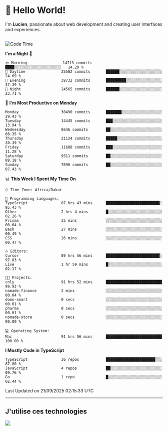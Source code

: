 # 👋 Hello World!

I'm **Lucien**, passionate about web development and creating user interfaces and experiences.

##

<!--START_SECTION:waka-->
![Code Time](http://img.shields.io/badge/Code%20Time-3%2C809%20hrs%208%20mins-blue)

**I'm a Night 🦉** 

```text
🌞 Morning                14713 commits       ████░░░░░░░░░░░░░░░░░░░░░   14.20 % 
🌆 Daytime                25582 commits       ██████░░░░░░░░░░░░░░░░░░░   24.69 % 
🌃 Evening                38732 commits       █████████░░░░░░░░░░░░░░░░   37.39 % 
🌙 Night                  24565 commits       ██████░░░░░░░░░░░░░░░░░░░   23.71 % 
```
📅 **I'm Most Productive on Monday** 

```text
Monday                   30490 commits       ███████░░░░░░░░░░░░░░░░░░   29.43 % 
Tuesday                  14445 commits       ███░░░░░░░░░░░░░░░░░░░░░░   13.94 % 
Wednesday                8646 commits        ██░░░░░░░░░░░░░░░░░░░░░░░   08.35 % 
Thursday                 21124 commits       █████░░░░░░░░░░░░░░░░░░░░   20.39 % 
Friday                   11680 commits       ███░░░░░░░░░░░░░░░░░░░░░░   11.28 % 
Saturday                 9511 commits        ██░░░░░░░░░░░░░░░░░░░░░░░   09.18 % 
Sunday                   7696 commits        ██░░░░░░░░░░░░░░░░░░░░░░░   07.43 % 
```


📊 **This Week I Spent My Time On** 

```text
🕑︎ Time Zone: Africa/Dakar

💬 Programming Languages: 
TypeScript               87 hrs 43 mins      ████████████████████████░   95.43 % 
Other                    2 hrs 4 mins        █░░░░░░░░░░░░░░░░░░░░░░░░   02.26 % 
Prisma                   35 mins             ░░░░░░░░░░░░░░░░░░░░░░░░░   00.64 % 
Bash                     27 mins             ░░░░░░░░░░░░░░░░░░░░░░░░░   00.49 % 
CSS                      26 mins             ░░░░░░░░░░░░░░░░░░░░░░░░░   00.47 % 

🔥 Editors: 
Cursor                   89 hrs 56 mins      ████████████████████████░   97.83 % 
Live                     1 hr 59 mins        █░░░░░░░░░░░░░░░░░░░░░░░░   02.17 % 

🐱‍💻 Projects: 
cnly                     91 hrs 52 mins      █████████████████████████   99.93 % 
nomade-finance           2 mins              ░░░░░░░░░░░░░░░░░░░░░░░░░   00.04 % 
domo-smart               0 secs              ░░░░░░░░░░░░░░░░░░░░░░░░░   00.01 % 
pharma                   0 secs              ░░░░░░░░░░░░░░░░░░░░░░░░░   00.01 % 
nomade-store             0 secs              ░░░░░░░░░░░░░░░░░░░░░░░░░   00.00 % 

💻 Operating System: 
Mac                      91 hrs 56 mins      █████████████████████████   100.00 % 
```

**I Mostly Code in TypeScript** 

```text
TypeScript               36 repos            ██████████████████████░░░   87.80 % 
JavaScript               4 repos             ██░░░░░░░░░░░░░░░░░░░░░░░   09.76 % 
Go                       1 repo              █░░░░░░░░░░░░░░░░░░░░░░░░   02.44 % 
```




 Last Updated on 21/09/2025 02:15:33 UTC
<!--END_SECTION:waka-->
---

## J'utilise ces technologies

<p align="left">
  <a href="https://skillicons.dev">
    <img src="https://skillicons.dev/icons?i=ts,js,go,ruby,css,scss,tailwind,react,vite,nextjs,docker,figma,ableton" />
  </a>
</p>


